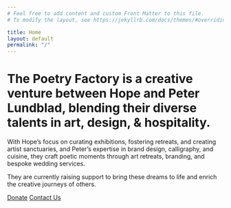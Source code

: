 ```yaml
---
# Feel free to add content and custom Front Matter to this file.
# To modify the layout, see https://jekyllrb.com/docs/themes/#overriding-theme-defaults

title: Home
layout: default
permalink: "/"
---
```


# The Poetry Factory is a creative venture between Hope and Peter Lundblad, blending their diverse talents in art, design, & hospitality. 

With Hope’s focus on curating exhibitions, fostering retreats, and creating artist sanctuaries, and Peter’s expertise in brand design, calligraphy, and cuisine, they craft poetic moments through art retreats, branding, and bespoke wedding services.

They are currently raising support to bring these dreams to life and enrich the creative journeys of others.

<a class="button" href="https://fundraising.fracturedatlas.org/the-poetry-factory/general_support" target="_blank">Donate</a>
<a class="button secondary" href="mailto:hello@poetryfactory.xyz?subject=Poetic%20Inquiry">Contact Us</a>

